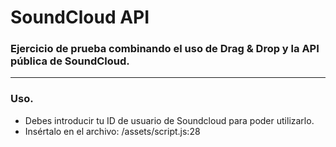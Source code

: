 # SoundCloud API
### Ejercicio de prueba combinando el uso de Drag & Drop y la API pública de SoundCloud.

---

### Uso.
* Debes introducir tu ID de usuario de Soundcloud para poder utilizarlo.
* Insértalo en el archivo: /assets/script.js:28